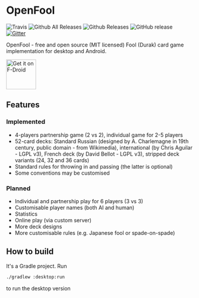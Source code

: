 # OpenFool
![Travis](https://img.shields.io/travis/hyst329/OpenFool.svg)
![Github All Releases](https://img.shields.io/github/downloads/hyst329/OpenFool/total.svg)
![Github Releases](https://img.shields.io/github/downloads/hyst329/OpenFool/latest/total.svg)
![GitHub release](https://img.shields.io/github/release/hyst329/OpenFool.svg)
[![Gitter](https://img.shields.io/gitter/room/OpenFoolCommunity/Lobby.svg)](https://gitter.im/OpenFoolCommunity/Lobby)

OpenFool - free and open source (MIT licensed) Fool (Durak) card game implementation for desktop and Android.

[<img src="https://gitlab.com/fdroid/artwork/raw/master/badge/get-it-on.png"
     alt="Get it on F-Droid"
     height="80">](https://f-droid.org/packages/ru.hyst329.openfool/)
     
## Features
### Implemented
- 4-players partnership game (2 vs 2), individual game for 2-5 players 
- 52-card decks: Standard Russian (designed by A. Charlemagne in 19th century, public domain - from Wikimedia),
    international (by Chris Aguilar - LGPL v3), French deck (by David Bellot - LGPL v3), stripped deck variants (24, 32 and 36 cards)
- Standard rules for throwing in and passing (the latter is optional)
- Some conventions may be customised

### Planned
- Individual and partnership play for 6 players (3 vs 3)
- Customisable player names (both AI and human)
- Statistics
- Online play (via custom server)
- More deck designs
- More customisable rules (e.g. Japanese fool or spade-on-spade)

## How to build
It's a Gradle project. Run
```bash
./gradlew :desktop:run
```
to run the desktop version
